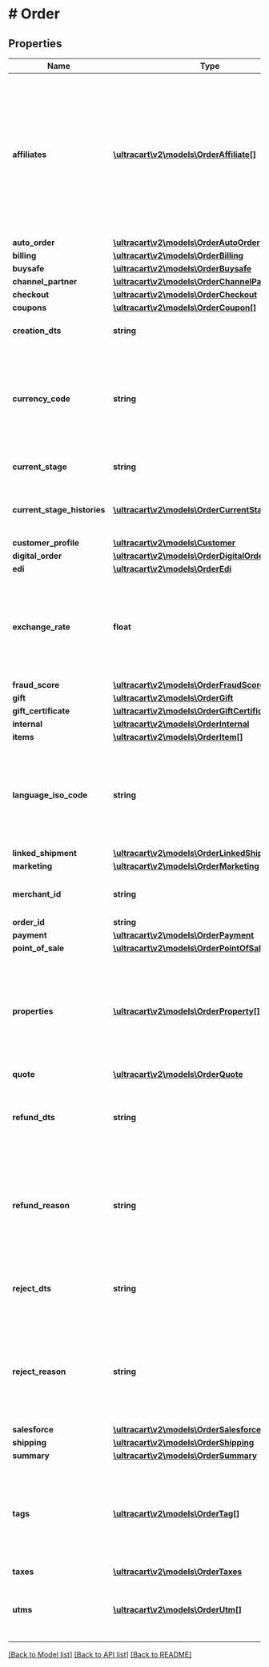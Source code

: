 # # Order

## Properties

Name | Type | Description | Notes
------------ | ------------- | ------------- | -------------
**affiliates** | [**\ultracart\v2\models\OrderAffiliate[]**](OrderAffiliate.md) | Affiliates if any were associated with the order.  The first one in the array sent the order and each subsequent affiliate is the recruiter that earns a downline commission. | [optional]
**auto_order** | [**\ultracart\v2\models\OrderAutoOrder**](OrderAutoOrder.md) |  | [optional]
**billing** | [**\ultracart\v2\models\OrderBilling**](OrderBilling.md) |  | [optional]
**buysafe** | [**\ultracart\v2\models\OrderBuysafe**](OrderBuysafe.md) |  | [optional]
**channel_partner** | [**\ultracart\v2\models\OrderChannelPartner**](OrderChannelPartner.md) |  | [optional]
**checkout** | [**\ultracart\v2\models\OrderCheckout**](OrderCheckout.md) |  | [optional]
**coupons** | [**\ultracart\v2\models\OrderCoupon[]**](OrderCoupon.md) | Coupons | [optional]
**creation_dts** | **string** | Date/time that the order was created | [optional]
**currency_code** | **string** | Currency code that the customer used if different than the merchant&#39;s base currency code | [optional]
**current_stage** | **string** | Current stage that the order is in. | [optional]
**current_stage_histories** | [**\ultracart\v2\models\OrderCurrentStageHistory[]**](OrderCurrentStageHistory.md) | History of the changes to the current_stage field | [optional]
**customer_profile** | [**\ultracart\v2\models\Customer**](Customer.md) |  | [optional]
**digital_order** | [**\ultracart\v2\models\OrderDigitalOrder**](OrderDigitalOrder.md) |  | [optional]
**edi** | [**\ultracart\v2\models\OrderEdi**](OrderEdi.md) |  | [optional]
**exchange_rate** | **float** | Exchange rate at the time the order was placed if currency code is different than the base currency | [optional]
**fraud_score** | [**\ultracart\v2\models\OrderFraudScore**](OrderFraudScore.md) |  | [optional]
**gift** | [**\ultracart\v2\models\OrderGift**](OrderGift.md) |  | [optional]
**gift_certificate** | [**\ultracart\v2\models\OrderGiftCertificate**](OrderGiftCertificate.md) |  | [optional]
**internal** | [**\ultracart\v2\models\OrderInternal**](OrderInternal.md) |  | [optional]
**items** | [**\ultracart\v2\models\OrderItem[]**](OrderItem.md) | Items | [optional]
**language_iso_code** | **string** | Three letter ISO-639 language code used by the customer during the checkout if different than the default language | [optional]
**linked_shipment** | [**\ultracart\v2\models\OrderLinkedShipment**](OrderLinkedShipment.md) |  | [optional]
**marketing** | [**\ultracart\v2\models\OrderMarketing**](OrderMarketing.md) |  | [optional]
**merchant_id** | **string** | UltraCart merchant ID owning this order | [optional]
**order_id** | **string** | Order ID | [optional]
**payment** | [**\ultracart\v2\models\OrderPayment**](OrderPayment.md) |  | [optional]
**point_of_sale** | [**\ultracart\v2\models\OrderPointOfSale**](OrderPointOfSale.md) |  | [optional]
**properties** | [**\ultracart\v2\models\OrderProperty[]**](OrderProperty.md) | Properties, available only through update, not through insert due to the nature of how properties are handled internally | [optional]
**quote** | [**\ultracart\v2\models\OrderQuote**](OrderQuote.md) |  | [optional]
**refund_dts** | **string** | If the order was refunded, the date/time that the last refund occurred | [optional]
**refund_reason** | **string** | Refund reason code.  This can only be written during a refund operation otherwise this field is read only. | [optional]
**reject_dts** | **string** | If the order was rejected, the date/time that the rejection occurred | [optional]
**reject_reason** | **string** | Reject reason code.  This can only be written during a reject operation otherwise this field is read only. | [optional]
**salesforce** | [**\ultracart\v2\models\OrderSalesforce**](OrderSalesforce.md) |  | [optional]
**shipping** | [**\ultracart\v2\models\OrderShipping**](OrderShipping.md) |  | [optional]
**summary** | [**\ultracart\v2\models\OrderSummary**](OrderSummary.md) |  | [optional]
**tags** | [**\ultracart\v2\models\OrderTag[]**](OrderTag.md) | tags, available only through update, not through insert due to the nature of how tags are handled internally | [optional]
**taxes** | [**\ultracart\v2\models\OrderTaxes**](OrderTaxes.md) |  | [optional]
**utms** | [**\ultracart\v2\models\OrderUtm[]**](OrderUtm.md) | UTM clicks.  The zero index is the most recent (last) UTM click | [optional]

[[Back to Model list]](../../README.md#models) [[Back to API list]](../../README.md#endpoints) [[Back to README]](../../README.md)
